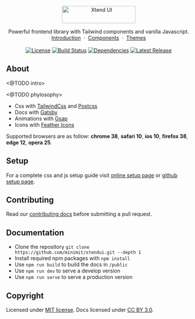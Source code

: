 <p align="center">
  <a href="https://xtendui.com/" style="display: inline-block;">
    <img src="https://raw.githubusercontent.com/minimit/xtendui/master/static/logo.svg" alt="Xtend UI" width="200" height="47">
  </a>
</p>

<p align="center">
  Powerful frontend library with Tailwind components and vanilla Javascript.
  <br/>
  <a href="https://xtendui.com">Introduction</a>&nbsp;&nbsp;·&nbsp;&nbsp;<a href="https://xtendui.com/components">Components</a>&nbsp;&nbsp;·&nbsp;&nbsp;<a href="https://xtendui.com/themes">Themes</a>
  <br/><br/>
  <a href="https://github.com/minimit/xtendui/blob/master/LICENSE" style="display: inline-block;">
    <img src="https://img.shields.io/npm/l/xtendui.svg" alt="License" loading="eager">
  </a>
  <a href="https://github.com/minimit/xtendui/actions?query=workflow%3ARelease" style="display: inline-block;">
    <img src="https://img.shields.io/github/workflow/status/minimit/xtendui/Release" alt="Build Status" loading="eager">
  </a>
  <a href="https://depfu.com/repos/github/minimit/xtendui" style="display: inline-block;">
    <img src="https://img.shields.io/depfu/minimit/xtendui" alt="Dependencies" loading="eager">
  </a>
  <a href="https://www.npmjs.com/package/xtendui" style="display: inline-block;">
    <img src="https://img.shields.io/npm/v/xtendui.svg" alt="Latest Release" loading="eager">
  </a>
</p>

## About

<@TODO intro>

<@TODO phylosophy>

* Css with [TailwindCss](https://tailwindcss.com/) and [Postcss](https://postcss.org/)
* Docs with [Gatsby](https://www.gatsbyjs.com/)
* Animations with [Gsap](https://greensock.com/gsap/)
* Icons with [Feather Icons](https://feathericons.com/)

Supported browsers are as follow: **chrome 38**, **safari 10**, **ios 10**, **firefox 38**, **edge 12**, **opera 25**.

## Setup

For a complete css and js setup guide visit [online setup page](https://xtendui.com/introduction/getting-started/setup) or [github setup page](https://github.com/minimit/xtendui/blob/master/SETUP.md).

## Contributing

Read our [contributing docs](https://github.com/minimit/xtendui/blob/master/.github/CONTRIBUTING.md) before submitting a pull request.

## Documentation

* Clone the repository `git clone https://github.com/minimit/xtendui.git --depth 1`
* Install required npm packages with `npm install`
* Use `npm run build` to build the docs in `/public`
* Use `npm run dev` to serve a develop version
* Use `npm run serve` to serve a production version

## Copyright

Licensed under [MIT license](https://github.com/minimit/xtendui/blob/master/LICENSE).
Docs licensed under [CC BY 3.0](https://github.com/minimit/xtendui/blob/master/LICENSE-DOCS).
